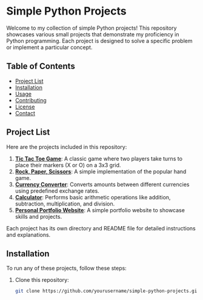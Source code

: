 # Simple Python Projects

Welcome to my collection of simple Python projects! This repository showcases various small projects that demonstrate my proficiency in Python programming. Each project is designed to solve a specific problem or implement a particular concept.

## Table of Contents

- [Project List](#project-list)
- [Installation](#installation)
- [Usage](#usage)
- [Contributing](#contributing)
- [License](#license)
- [Contact](#contact)

## Project List

Here are the projects included in this repository:

1. **[Tic Tac Toe Game]()**: A classic game where two players take turns to place their markers (X or O) on a 3x3 grid.
2. **[Rock, Paper, Scissors](./rock_paper_scissors/README.md)**: A simple implementation of the popular hand game.
3. **[Currency Converter](./currency_converter/README.md)**: Converts amounts between different currencies using predefined exchange rates.
4. **[Calculator](https://github.com/mithrakaliraj/basic-python-projects/blob/main/calculator.py)**: Performs basic arithmetic operations like addition, subtraction, multiplication, and division.
5. **[Personal Portfolio Website](./personal_portfolio/README.md)**: A simple portfolio website to showcase skills and projects.

Each project has its own directory and README file for detailed instructions and explanations.

## Installation

To run any of these projects, follow these steps:

1. Clone this repository:
   ```sh
   git clone https://github.com/yourusername/simple-python-projects.git
